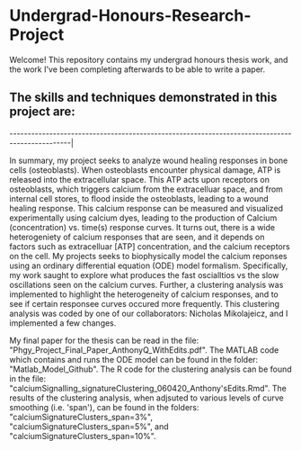 # Undergrad-Honours-Research-Project
Welcome! This repository contains my undergrad honours thesis work, and the work I've been completing afterwards to be able to write a paper. 

The skills and techniques demonstrated in this project are: 
-

-----------------------------------------------------------------------------------------------|

In summary, my project seeks to analyze wound healing responses in bone cells (osteoblasts). When osteoblasts encounter physical damage, ATP is released into the extracellular space. This ATP acts upon receptors on osteoblasts, which triggers calcium from the extracelluar space, and from internal cell stores, to flood inside the osteoblasts, leading to a wound healing response. This calcium response can be measured and visualized experimentally using calcium dyes, leading to the production of Calcium (concentration) vs. time(s) response curves. It turns out, there is a wide heterogeniety of calcium responses that are seen, and it depends on factors such as extracelluar [ATP] concentration, and the calcium receptors on the cell. My projects seeks to biophysically model the calcium reponses using an ordinary differential equation (ODE) model formalism. Specifically, my work saught to explore what produces the fast oscialltios vs the slow oscillations seen on the calcium curves. Further, a clustering analysis was implemented to highlight the heterogeneity of calcium responses, and to see if certain responsee curves occured more frequently. This clustering analysis was coded by one of our collaborators: Nicholas Mikolajeicz, and I implemented a few changes. 

My final paper for the thesis can be read in the file: "Phgy_Project_Final_Paper_AnthonyQ_WithEdits.pdf". The MATLAB code which contains and runs the ODE model can be found in the folder: "Matlab_Model_Github". The R code for the clustering analysis can be found in the file: "calciumSignalling_signatureClustering_060420_Anthony'sEdits.Rmd". The results of the clustering analysis, when adjsuted to various levels of curve smoothing (i.e. 'span'), can be found in the folders: "calciumSignatureClusters_span=3%", "calciumSignatureClusters_span=5%", and "calciumSignatureClusters_span=10%". 



